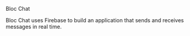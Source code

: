 Bloc Chat

Bloc Chat uses Firebase to build an application that sends and receives messages in real time.
